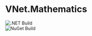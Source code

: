 # VNet.Mathematics

![.NET Build](https://github.com/PrimeEagle/VNet.Mathematics/actions/workflows/build-dotnet.yml/badge.svg)<br>
![NuGet Build](https://github.com/PrimeEagle/VNet.Mathematics/actions/workflows/create-nuget.yml/badge.svg)
